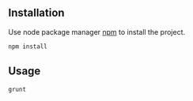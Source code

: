 ## Installation

Use node package manager [npm](https://https://www.npmjs.com/) to install the project.

```bash
npm install
```

## Usage

```javascript
grunt
```
